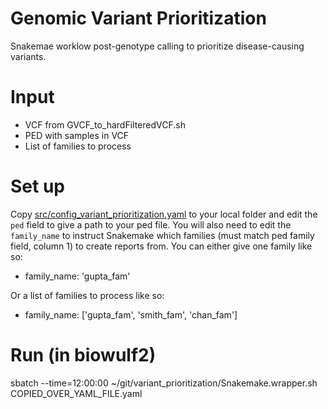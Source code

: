 # Genomic Variant Prioritization
Snakemae worklow post-genotype calling to prioritize disease-causing variants.

# Input
- VCF from GVCF_to_hardFilteredVCF.sh
- PED with samples in VCF
- List of families to process

# Set up
Copy [src/config_variant_prioritization.yaml]() to your local folder and edit the `ped` field to give a path to your ped file. You will also need to edit the `family_name` to instruct Snakemake which families (must match ped family field, column 1) to create reports from. You can either give one family like so:

- family_name: 'gupta_fam'

Or a list of families to process like so:

- family_name: ['gupta_fam', 'smith_fam', 'chan_fam']

# Run (in biowulf2)
sbatch --time=12:00:00 ~/git/variant_prioritization/Snakemake.wrapper.sh COPIED_OVER_YAML_FILE.yaml
